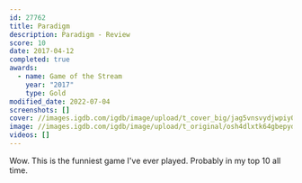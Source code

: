 ```yaml
---
id: 27762
title: Paradigm
description: Paradigm - Review
score: 10
date: 2017-04-12
completed: true
awards:
  - name: Game of the Stream
    year: "2017"
    type: Gold
modified_date: 2022-07-04
screenshots: []
cover: //images.igdb.com/igdb/image/upload/t_cover_big/jag5vnsvydjwpiy0ni9o.png
image: //images.igdb.com/igdb/image/upload/t_original/osh4dlxtk64gbepydves.jpg
videos: []
---
```

Wow. This is the funniest game I've ever played. Probably in my top 10 all time.